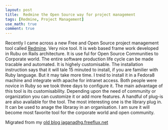 ```yaml
---
layout: post
title:  Redmine the Open Source way for project management
tags: [Redmine, Project Management]
use_math: true
comment: true
---
```

Recently I came across a new Free and Open Source project management tool called [Redmine](http://www.redmine.org/). Very nice tool. It is web based frame work developed in Rubu on Rails architecture. It is use ful for Open Source Communities to Corporate world. The entire software production life cycle can be made tracable and automated. It is highely customisable. The installation instruction says that it will tale 15 minuted to install, if you are familier with Ruby language. But it may take more time. I treid to install it in a Fedora8 machine and integrate with apache for intranet access. Both people were novice in Ruby so we took three days to configure it. The main advantage of this tool is its customisability. Depending upon the need of community or organization you can customize it or add more features. A handful of plug-is are also available for the tool. The most interesting one is the library plug in. It can be used to anage the libraray in an organisation. I am sure it will become most favorite tool for the corporate world and open community.


Migrated from my [old blog jaganadhg.freeflux.net](https://web.archive.org/web/20160323193721/http://jaganadhg.freeflux.net/blog)
